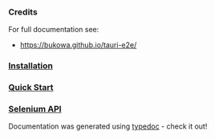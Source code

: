 ### Credits

For full documentation see:
- https://bukowa.github.io/tauri-e2e/

### [Installation](./examples/installation.md)
### [Quick Start](./examples/quick-start.md)
### [Selenium API](./examples/selenium-api.md)


Documentation was generated using [typedoc](https://typedoc.org/) - check it out!
